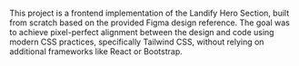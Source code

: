 This project is a frontend implementation of the Landify Hero Section, built from scratch based on the provided Figma design reference. The goal was to achieve pixel-perfect alignment between the design and code using modern CSS practices, specifically Tailwind CSS, without relying on additional frameworks like React or Bootstrap.
